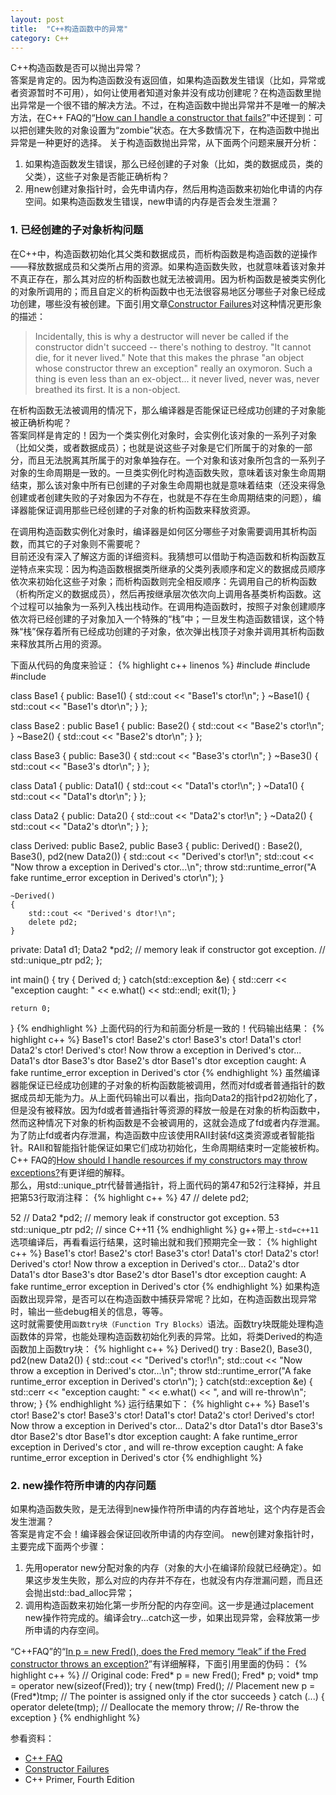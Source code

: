 ```yaml
---
layout: post
title:  "C++构造函数中的异常"
category: C++
---
```

C++构造函数是否可以抛出异常？  
答案是肯定的。因为构造函数没有返回值，如果构造函数发生错误（比如，异常或者资源暂时不可用），如何让使用者知道对象并没有成功创建呢？在构造函数里抛出异常是一个很不错的解决方法。不过，在构造函数中抛出异常并不是唯一的解决方法，在C++ FAQ的“[How can I handle a constructor that fails?]”中还提到：可以把创建失败的对象设置为“zombie”状态。在大多数情况下，在构造函数中抛出异常是一种更好的选择。
关于构造函数抛出异常，从下面两个问题来展开分析：
1. 如果构造函数发生错误，那么已经创建的子对象（比如，类的数据成员，类的父类），这些子对象是否能正确析构？
2. 用new创建对象指针时，会先申请内存，然后用构造函数来初始化申请的内存空间。如果构造函数发生错误，new申请的内存是否会发生泄漏？

### 1. 已经创建的子对象析构问题
在C++中，构造函数初始化其父类和数据成员，而析构函数是构造函数的逆操作——释放数据成员和父类所占用的资源。如果构造函数失败，也就意味着该对象并不真正存在，那么其对应的析构函数也就无法被调用。因为析构函数是被类实例化的对象所调用的；而且自定义的析构函数中也无法很容易地区分哪些子对象已经成功创建，哪些没有被创建。下面引用文章[Constructor Failures]对这种情况更形象的描述：
>Incidentally, this is why a destructor will never be called if the constructor didn't succeed -- there's nothing to destroy. "It cannot die, for it never lived." Note that this makes the phrase "an object whose constructor threw an exception" really an oxymoron. Such a thing is even less than an ex-object... it never lived, never was, never breathed its first. It is a non-object.

在析构函数无法被调用的情况下，那么编译器是否能保证已经成功创建的子对象能被正确析构呢？  
答案同样是肯定的！因为一个类实例化对象时，会实例化该对象的一系列子对象（比如父类，或者数据成员）；也就是说这些子对象是它们所属于的对象的一部分，而且无法脱离其所属于的对象单独存在。一个对象和该对象所包含的一系列子对象的生命周期是一致的。一旦类实例化时构造函数失败，意味着该对象生命周期结束，那么该对象中所有已创建的子对象生命周期也就是意味着结束（还没来得急创建或者创建失败的子对象因为不存在，也就是不存在生命周期结束的问题），编译器能保证调用那些已经创建的子对象的析构函数来释放资源。

在调用构造函数实例化对象时，编译器是如何区分哪些子对象需要调用其析构函数，而其它的子对象则不需要呢？  
目前还没有深入了解这方面的详细资料。我猜想可以借助于构造函数和析构函数互逆特点来实现：因为构造函数根据类所继承的父类列表顺序和定义的数据成员顺序依次来初始化这些子对象；而析构函数则完全相反顺序：先调用自己的析构函数（析构所定义的数据成员），然后再按继承层次依次向上调用各基类析构函数。这个过程可以抽象为一系列入栈出栈动作。在调用构造函数时，按照子对象创建顺序依次将已经创建的子对象加入一个特殊的“栈”中；一旦发生构造函数错误，这个特殊“栈”保存着所有已经成功创建的子对象，依次弹出栈顶子对象并调用其析构函数来释放其所占用的资源。

下面从代码的角度来验证：
{% highlight c++ linenos %}
#include <iostream>
#include <stdexcept>
#include <memory>

class Base1 {
public:
    Base1() { std::cout << "Base1's ctor!\n"; }
    ~Base1() { std::cout << "Base1's dtor\n"; }
};

class Base2 : public Base1 {
public:
    Base2() { std::cout << "Base2's ctor!\n"; }
    ~Base2() { std::cout << "Base2's dtor\n"; }
};

class Base3 {
public:
    Base3() { std::cout << "Base3's ctor!\n"; }
    ~Base3() { std::cout << "Base3's dtor\n"; }
};

class Data1 {
public:
    Data1() { std::cout << "Data1's ctor!\n"; }
    ~Data1() { std::cout << "Data1's dtor\n"; }
};

class Data2 {
public:
    Data2() { std::cout << "Data2's ctor!\n"; }
    ~Data2() { std::cout << "Data2's dtor\n"; }
};

class Derived: public Base2, public Base3 {
public:
    Derived() : Base2(), Base3(), pd2(new Data2())
    {
        std::cout << "Derived's ctor!\n";
        std::cout << "Now throw a exception in Derived's ctor...\n";
        throw std::runtime_error("A fake runtime_error exception in Derived's ctor\n");
    }

    ~Derived()
    {
        std::cout << "Derived's dtor!\n";
        delete pd2;
    }

private:
    Data1 d1;
    Data2 *pd2;    // memory leak if constructor got exception.
    // std::unique_ptr<Data2> pd2;
};

int main()
{
    try {
        Derived d;
    } catch(std::exception &e) {
        std::cerr << "exception caught: " << e.what() << std::endl;
        exit(1);
    }

    return 0;
}
{% endhighlight %}
上面代码的行为和前面分析是一致的！代码输出结果：
{% highlight c++ %}
Base1's ctor!
Base2's ctor!
Base3's ctor!
Data1's ctor!
Data2's ctor!
Derived's ctor!
Now throw a exception in Derived's ctor...
Data1's dtor
Base3's dtor
Base2's dtor
Base1's dtor
exception caught: A fake runtime_error exception in Derived's ctor
{% endhighlight %}
虽然编译器能保证已经成功创建的子对象的析构函数能被调用，然而对fd或者普通指针的数据成员却无能为力。从上面代码输出可以看出，指向Data2的指针pd2初始化了，但是没有被释放。因为fd或者普通指针等资源的释放一般是在对象的析构函数中，然而这种情况下对象的析构函数是不会被调用的，这就会造成了fd或者内存泄漏。为了防止fd或者内存泄漏，构造函数中应该使用RAII封装fd这类资源或者智能指针。RAII和智能指针能保证如果它们成功初始化，生命周期结束时一定能被析构。C++ FAQ的[How should I handle resources if my constructors may throw exceptions?]有更详细的解释。  
那么，用std::unique_ptr代替普通指针，将上面代码的第47和52行注释掉，并且把第53行取消注释：
{% highlight c++ %}
47         // delete pd2;

52     // Data2 *pd2;    // memory leak if constructor got exception.
53     std::unique_ptr<Data2> pd2;    // since C++11
{% endhighlight %}
g++带上`-std=c++11`选项编译后，再看看运行结果，这时输出就和我们预期完全一致：
{% highlight c++ %}
Base1's ctor!
Base2's ctor!
Base3's ctor!
Data1's ctor!
Data2's ctor!
Derived's ctor!
Now throw a exception in Derived's ctor...
Data2's dtor
Data1's dtor
Base3's dtor
Base2's dtor
Base1's dtor
exception caught: A fake runtime_error exception in Derived's ctor
{% endhighlight %}
如果构造函数出现异常，是否可以在构造函数中捕获异常呢？比如，在构造函数出现异常时，输出一些debug相关的信息，等等。  
这时就需要使用`函数try块（Function Try Blocks）`语法。函数try块既能处理构造函数体的异常，也能处理构造函数初始化列表的异常。比如，将类Derived的构造函数加上函数try块：
{% highlight c++ %}
    Derived()
    try : Base2(), Base3(), pd2(new Data2())
    {
        std::cout << "Derived's ctor!\n";
        std::cout << "Now throw a exception in Derived's ctor...\n";
        throw std::runtime_error("A fake runtime_error exception in Derived's ctor\n");
    } catch(std::exception &e) {
        std::cerr << "exception caught: " << e.what() << ", and will re-throw\n";
        throw;
    }
{% endhighlight %}
运行结果如下：
{% highlight c++ %}
Base1's ctor!
Base2's ctor!
Base3's ctor!
Data1's ctor!
Data2's ctor!
Derived's ctor!
Now throw a exception in Derived's ctor...
Data2's dtor
Data1's dtor
Base3's dtor
Base2's dtor
Base1's dtor
exception caught: A fake runtime_error exception in Derived's ctor
, and will re-throw
exception caught: A fake runtime_error exception in Derived's ctor
{% endhighlight %}

### 2. new操作符所申请的内存问题
如果构造函数失败，是无法得到new操作符所申请的内存首地址，这个内存是否会发生泄漏？  
答案是肯定不会！编译器会保证回收所申请的内存空间。
new创建对象指针时，主要完成下面两个步骤：
1. 先用operator new分配对象的内存（对象的大小在编译阶段就已经确定）。如果这步发生失败，那么对应的内存并不存在，也就没有内存泄漏问题，而且还会抛出std::bad_alloc异常；
2. 调用构造函数来初始化第一步所分配的内存空间。这一步是通过placement new操作符完成的。编译会try...catch这一步，如果出现异常，会释放第一步所申请的内存空间。

“C++FAQ”的“[In p = new Fred(), does the Fred memory “leak” if the Fred constructor throws an exception?]”有详细解释，下面引用里面的伪码：
{% highlight c++ %}
// Original code: Fred* p = new Fred();
Fred* p;
void* tmp = operator new(sizeof(Fred));
try {
  new(tmp) Fred();  // Placement new
  p = (Fred*)tmp;   // The pointer is assigned only if the ctor succeeds
}
catch (...) {
  operator delete(tmp);  // Deallocate the memory
  throw;                 // Re-throw the exception
}
{% endhighlight %}

参看资料：
* [C++ FAQ]
* [Constructor Failures]
* C++ Primer, Fourth Edition

[How can I handle a constructor that fails?]: https://isocpp.org/wiki/faq/exceptions#ctors-can-throw
[Constructor Failures]: http://www.gotw.ca/publications/mill13.htm
[How should I handle resources if my constructors may throw exceptions?]: https://isocpp.org/wiki/faq/exceptions#selfcleaning-members
[In p = new Fred(), does the Fred memory “leak” if the Fred constructor throws an exception?]: https://isocpp.org/wiki/faq/freestore-mgmt#new-doesnt-leak-if-ctor-throws
[C++ FAQ]: https://isocpp.org/wiki/faq
